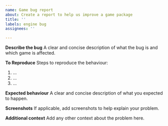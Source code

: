 ```yaml
---
name: Game bug report
about: Create a report to help us improve a game package
title: ''
labels: engine bug
assignees: ''

---
```


**Describe the bug**
A clear and concise description of what the bug is and which game is affected.

**To Reproduce**
Steps to reproduce the behaviour:
1. …
2. …
3. …

**Expected behaviour**
A clear and concise description of what you expected to happen.

**Screenshots**
If applicable, add screenshots to help explain your problem.

**Additional context**
Add any other context about the problem here.
